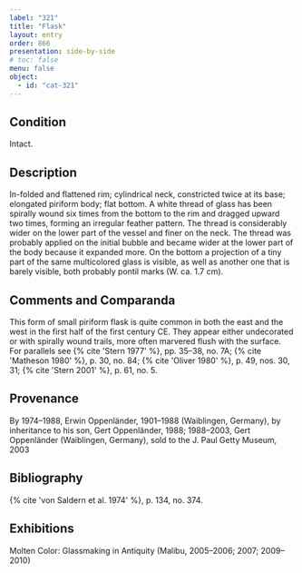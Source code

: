```yaml
---
label: "321"
title: "Flask"
layout: entry
order: 866
presentation: side-by-side
# toc: false
menu: false
object:
  - id: "cat-321"
---
```


## Condition

Intact.

## Description

In-folded and flattened rim; cylindrical neck, constricted twice at its base; elongated piriform body; flat bottom. A white thread of glass has been spirally wound six times from the bottom to the rim and dragged upward two times, forming an irregular feather pattern. The thread is considerably wider on the lower part of the vessel and finer on the neck. The thread was probably applied on the initial bubble and became wider at the lower part of the body because it expanded more. On the bottom a projection of a tiny part of the same multicolored glass is visible, as well as another one that is barely visible, both probably pontil marks (W. ca. 1.7 cm).

## Comments and Comparanda

This form of small piriform flask is quite common in both the east and the west in the first half of the first century CE. They appear either undecorated or with spirally wound trails, more often marvered flush with the surface. For parallels see {% cite 'Stern 1977' %}, pp. 35–38, no. 7A; {% cite 'Matheson 1980' %}, p. 30, no. 84; {% cite 'Oliver 1980' %}, p. 49, nos. 30, 31; {% cite 'Stern 2001' %}, p. 61, no. 5.

## Provenance

By 1974–1988, Erwin Oppenländer, 1901–1988 (Waiblingen, Germany), by inheritance to his son, Gert Oppenländer, 1988; 1988–2003, Gert Oppenländer (Waiblingen, Germany), sold to the J. Paul Getty Museum, 2003

## Bibliography

{% cite 'von Saldern et al. 1974' %}, p. 134, no. 374.

## Exhibitions

Molten Color: Glassmaking in Antiquity (Malibu, 2005–2006; 2007; 2009–2010)